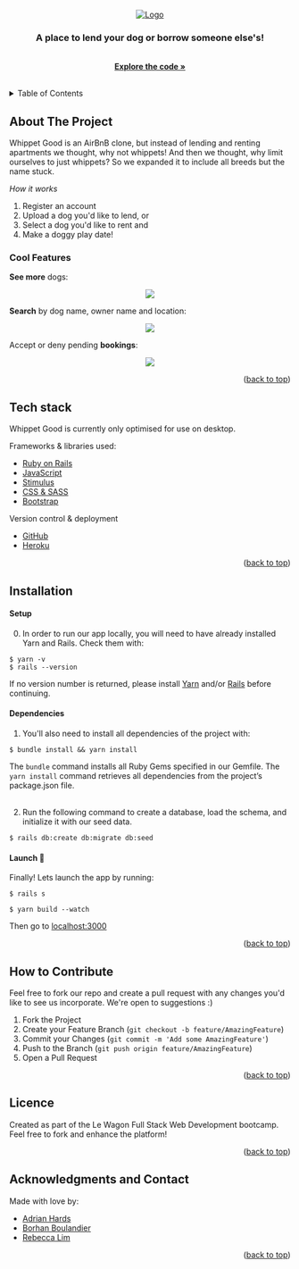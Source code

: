 <div id="top"></div>

<!-- PROJECT LOGO -->
<br />
<div align="center">
  <a href="https://whippet-good-adrianhards.herokuapp.com/">
    <img src="https://whippet-good-adrianhards.herokuapp.com/assets/wg-logo-231b262fc26bb90110b98c6744f85b914c7c421a826788f50a4037c79e5a9218.png" alt="Logo">
  </a>

  <h3 align="center">A place to lend your dog or borrow someone else's!</h3>

  <p align="center">
    <br />
    <a href="[https://github.com/RebeccaL23/trace](https://github.com/adrianHards/whippet-good)"><strong>Explore the code »</strong></a>
    <br />
    <br />
  </p>
</div>

<!-- TABLE OF CONTENTS -->
<details>
  <summary>Table of Contents</summary>
  <ol>
    <li><a href="#about-the-project">About the Project</a></li>
    <li><a href="#tech-stack">Tech Stack</a></li>
    <li><a href="#installation">Installation</a></li>
    <li><a href="#how-to-contribute">How to Contribute</a></li>
    <li><a href="#license">License</a></li>
    <li><a href="#acknowledgments-and-contact">Acknowledgments and Contact</a></li>
  </ol>
</details>

<!-- ABOUT THE PROJECT -->
## About The Project

Whippet Good is an AirBnB clone, but instead of lending and renting apartments we thought, why not whippets! And then we thought, why limit ourselves to just whippets? So we expanded it to include all breeds but the name stuck.

*How it works*
1. Register an account
2. Upload a dog you'd like to lend, or
3. Select a dog you'd like to rent and                                                  
4. Make a doggy play date!

### Cool Features

**See more** dogs:
<p align="center">
  <img src="https://user-images.githubusercontent.com/93719632/175899008-2141f27c-a03d-41b3-84bc-14eac35db438.gif">
</p>

**Search** by dog name, owner name and location:
<p align="center">
  <img src="https://user-images.githubusercontent.com/93719632/175898937-fe03be18-359d-48f2-8943-edf57f71b9da.gif">
</p>

Accept or deny pending **bookings**:
<p align="center">
  <img src="https://user-images.githubusercontent.com/93719632/175898890-51f5001a-4b0c-45b5-81a1-dbdf303e5a32.gif">
</p>

<p align="right">(<a href="#top">back to top</a>)</p>

## Tech stack

Whippet Good is currently only optimised for use on desktop. 

Frameworks & libraries used:
* [Ruby on Rails](https://rubyonrails.org/)
* [JavaScript](https://www.javascript.com/)
* [Stimulus](https://stimulus.hotwired.dev/)
* [CSS & SASS](https://sass-lang.com/)
* [Bootstrap](https://getbootstrap.com/)

Version control & deployment
* [GitHub](https://github.com/RebeccaL23/trace)
* [Heroku](https://trace-game.herokuapp.com/)

<p align="right">(<a href="#top">back to top</a>)</p>

<!-- INSTALLATION -->

## Installation

#### Setup

0. In order to run our app locally, you will need to have already installed Yarn and Rails. Check them with:
  

```
$ yarn -v
$ rails --version
```

If no version number is returned, please install [Yarn](https://classic.yarnpkg.com/en/docs/install) and/or [Rails](https://guides.rubyonrails.org/v5.0/getting_started.html) before continuing.

#### Dependencies

1. You'll also need to install all dependencies of the project with:
```
$ bundle install && yarn install
```

The `bundle` command installs all Ruby Gems specified in our Gemfile. The `yarn install` command retrieves all dependencies from the project’s package.json file.
<br> 
<br>

2. Run the following command to create a database, load the schema, and initialize it with our seed data.
```
$ rails db:create db:migrate db:seed
```
 
#### Launch 🚀

Finally! Lets launch the app by running:

```
$ rails s
```

```
$ yarn build --watch
```

Then go to [localhost:3000](http://localhost:3000/)

<p align="right">(<a href="#top">back to top</a>)</p>

<!-- CONTRIBUTING -->
## How to Contribute

Feel free to fork our repo and create a pull request with any changes you'd like to see us incorporate. We're open to suggestions :)

1. Fork the Project
2. Create your Feature Branch (`git checkout -b feature/AmazingFeature`)
3. Commit your Changes (`git commit -m 'Add some AmazingFeature'`)
4. Push to the Branch (`git push origin feature/AmazingFeature`)
5. Open a Pull Request

<p align="right">(<a href="#top">back to top</a>)</p>

<!-- LICENSE -->
## Licence

Created as part of the Le Wagon Full Stack Web Development bootcamp. Feel free to fork and enhance the platform! 

<p align="right">(<a href="#top">back to top</a>)</p>

<!-- ACKNOWLEDGMENTS AND CONTACT -->
## Acknowledgments and Contact

Made with love by: 
* [Adrian Hards](https://github.com/adrianHards)
* [Borhan Boulandier](https://github.com/BsBou)
* [Rebecca Lim](https://github.com/RebeccaL23)

<!-- <img width="400" alt="Screen Shot 2022-06-22 at 11 44 54 am" src="https://user-images.githubusercontent.com/17685311/175012728-96535632-f308-45f7-a7a7-8c16407d90c2.png">
 -->
<p align="right">(<a href="#top">back to top</a>)</p>
